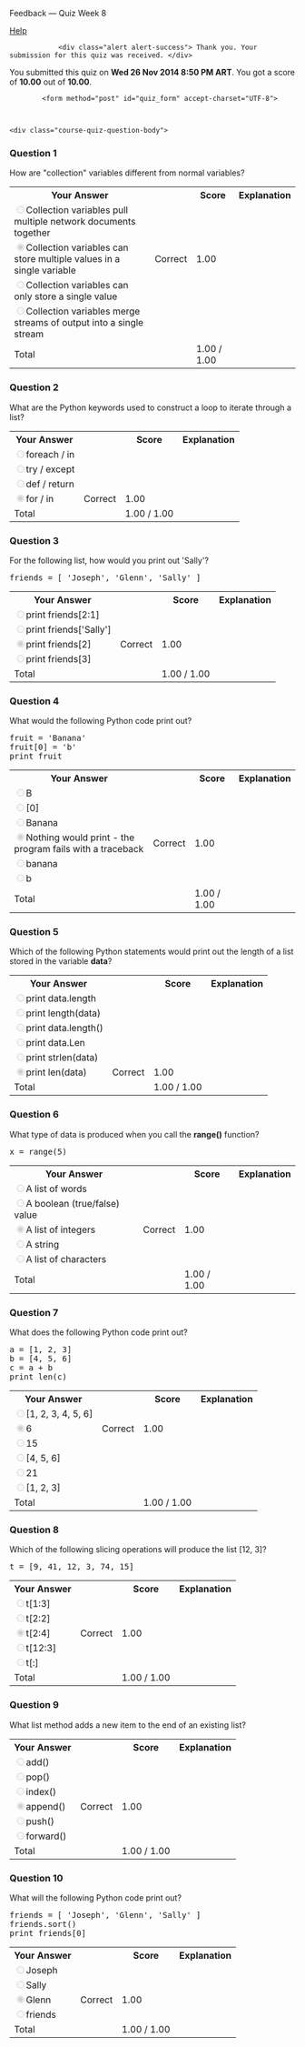 Feedback — Quiz Week 8  </span>
  
  <a class="coursera-reporter-link" title="Click here if you're experiencing technical problems or found errors in the course materials." target="_blank" href="https://class.coursera.org/pythonlearn-003/help/quizzes?url=https%3A%2F%2Fclass.coursera.org%2Fpythonlearn-003%2Fquiz%2Ffeedback%3Fsubmission_id%3D144620">
     Help
  </a>
</h2>


<a data-coursera-admin-helpwidget-link="" rel="help" href="https://class.coursera.org/mooc/help/quiz" title="Quiz documentation" style="display:none;">Learn more</a>




                <div class="alert alert-success"> Thank you. Your submission for this quiz was received. </div>
    


<p class="course-quiz-feedback"> You submitted this quiz on <strong>Wed 26 Nov 2014  8:50 PM ART</strong>. You got a score of <strong>10.00</strong> out of <strong>10.00</strong>. </p>


            <form method="post" id="quiz_form" accept-charset="UTF-8">
    
    
    
    <div class="course-quiz-question-body">
<h3 class="course-quiz-question-number">Question 1</h3>
<div dir="auto" class="course-quiz-question-text">How are "collection" variables different from normal variables?</div>
<div dir="auto" class="course-quiz-options"></div>
<table class="table">
<tbody><tr>
<th>Your Answer</th>
<th></th>
<th>Score</th>
<th>Explanation</th>
</tr>
<tr data-randomizable-option="data-randomizable-option">
<td class="course-quiz-student-answer" dir="auto">
<input dir="auto" class="course-quiz-input" name="answer[f4817ce9c0cfc0a03cc9a3816d7d9f15][]" id="gensym_548af2397ad03" value="6ec9480b31b7380d49e8dd6f0d1eb502" disabled="" type="radio">Collection variables pull multiple network documents together</td>
<td></td>
<td></td>
<td></td>
</tr>
<tr data-randomizable-option="data-randomizable-option">
<td class="course-quiz-student-answer" dir="auto">
<input dir="auto" class="course-quiz-input" name="answer[f4817ce9c0cfc0a03cc9a3816d7d9f15][]" id="gensym_548af2397b2b6" value="2f7a3928c0c6165150296e9ea11f9990" checked="" disabled="" type="radio">Collection variables can store multiple values in a single variable</td>
<td><span class="course-quiz-answer-correct" title="Correct" alt="Correct"><span class="icon-ok" alt="Correct"><span class="accessible-text-for-reader">Correct</span></span></span></td>
<td>1.00</td>
<td></td>
</tr>
<tr data-randomizable-option="data-randomizable-option">
<td class="course-quiz-student-answer" dir="auto">
<input dir="auto" class="course-quiz-input" name="answer[f4817ce9c0cfc0a03cc9a3816d7d9f15][]" id="gensym_548af2397baff" value="e5dea042a0986074bc99a6ac1ef602a3" disabled="" type="radio">Collection variables can only store a single value</td>
<td></td>
<td></td>
<td></td>
</tr>
<tr data-randomizable-option="data-randomizable-option">
<td class="course-quiz-student-answer" dir="auto">
<input dir="auto" class="course-quiz-input" name="answer[f4817ce9c0cfc0a03cc9a3816d7d9f15][]" id="gensym_548af2397c023" value="a91712eb8eb83e439f3591890629949e" disabled="" type="radio">Collection variables merge streams of output into a single stream</td>
<td></td>
<td></td>
<td></td>
</tr>
<tr>
<td>Total</td>
<td></td>
<td>1.00 / 1.00</td>
<td></td>
</tr>
</tbody></table>
</div><div class="course-quiz-question-body">
<h3 class="course-quiz-question-number">Question 2</h3>
<div dir="auto" class="course-quiz-question-text">What are the Python keywords used to construct a loop to iterate through a list?</div>
<div dir="auto" class="course-quiz-options"></div>
<table class="table">
<tbody><tr>
<th>Your Answer</th>
<th></th>
<th>Score</th>
<th>Explanation</th>
</tr>
<tr data-randomizable-option="data-randomizable-option">
<td class="course-quiz-student-answer" dir="auto">
<input dir="auto" class="course-quiz-input" name="answer[a3422c193dfac7b451122a95c47575d2][]" id="gensym_548af2397e2fe" value="89103f58c41ce5c43bc0abe4821d61aa" disabled="" type="radio">foreach / in</td>
<td></td>
<td></td>
<td></td>
</tr>
<tr data-randomizable-option="data-randomizable-option">
<td class="course-quiz-student-answer" dir="auto">
<input dir="auto" class="course-quiz-input" name="answer[a3422c193dfac7b451122a95c47575d2][]" id="gensym_548af2397e85e" value="d7efb973ab4c5dd42ac7410987c51e94" disabled="" type="radio">try / except</td>
<td></td>
<td></td>
<td></td>
</tr>
<tr data-randomizable-option="data-randomizable-option">
<td class="course-quiz-student-answer" dir="auto">
<input dir="auto" class="course-quiz-input" name="answer[a3422c193dfac7b451122a95c47575d2][]" id="gensym_548af2397ed9a" value="1d52f5381882151efbd952dc20bf092c" disabled="" type="radio">def / return</td>
<td></td>
<td></td>
<td></td>
</tr>
<tr data-randomizable-option="data-randomizable-option">
<td class="course-quiz-student-answer" dir="auto">
<input dir="auto" class="course-quiz-input" name="answer[a3422c193dfac7b451122a95c47575d2][]" id="gensym_548af2397f29f" value="fe36486496fd9a549a94fc8cfbe6ed95" checked="" disabled="" type="radio">for / in</td>
<td><span class="course-quiz-answer-correct" title="Correct" alt="Correct"><span class="icon-ok" alt="Correct"><span class="accessible-text-for-reader">Correct</span></span></span></td>
<td>1.00</td>
<td></td>
</tr>
<tr>
<td>Total</td>
<td></td>
<td>1.00 / 1.00</td>
<td></td>
</tr>
</tbody></table>
</div><div class="course-quiz-question-body">
<h3 class="course-quiz-question-number">Question 3</h3>
<div dir="auto" class="course-quiz-question-text">For the following list, how would you print out 'Sally'?
<pre>friends = [ 'Joseph', 'Glenn', 'Sally' ]
</pre>
</div>
<div dir="auto" class="course-quiz-options"></div>
<table class="table">
<tbody><tr>
<th>Your Answer</th>
<th></th>
<th>Score</th>
<th>Explanation</th>
</tr>
<tr data-randomizable-option="data-randomizable-option">
<td class="course-quiz-student-answer" dir="auto">
<input dir="auto" class="course-quiz-input" name="answer[608a64390980b175d7bf1ece0764a60b][]" id="gensym_548af23981a93" value="df38de16dc5e591e3ecebda1066ebfc1" disabled="" type="radio">print friends[2:1]</td>
<td></td>
<td></td>
<td></td>
</tr>
<tr data-randomizable-option="data-randomizable-option">
<td class="course-quiz-student-answer" dir="auto">
<input dir="auto" class="course-quiz-input" name="answer[608a64390980b175d7bf1ece0764a60b][]" id="gensym_548af239822cc" value="d455d0b03b1f859f4d437e70ed3df448" disabled="" type="radio">print friends['Sally']</td>
<td></td>
<td></td>
<td></td>
</tr>
<tr data-randomizable-option="data-randomizable-option">
<td class="course-quiz-student-answer" dir="auto">
<input dir="auto" class="course-quiz-input" name="answer[608a64390980b175d7bf1ece0764a60b][]" id="gensym_548af23982b22" value="820fcdb9390e5f04438b30e0fb52697f" checked="" disabled="" type="radio">print friends[2]</td>
<td><span class="course-quiz-answer-correct" title="Correct" alt="Correct"><span class="icon-ok" alt="Correct"><span class="accessible-text-for-reader">Correct</span></span></span></td>
<td>1.00</td>
<td></td>
</tr>
<tr data-randomizable-option="data-randomizable-option">
<td class="course-quiz-student-answer" dir="auto">
<input dir="auto" class="course-quiz-input" name="answer[608a64390980b175d7bf1ece0764a60b][]" id="gensym_548af23983569" value="145dd807ce72f24e4f454d4cca6581f7" disabled="" type="radio">print friends[3]</td>
<td></td>
<td></td>
<td></td>
</tr>
<tr>
<td>Total</td>
<td></td>
<td>1.00 / 1.00</td>
<td></td>
</tr>
</tbody></table>
</div><div class="course-quiz-question-body">
<h3 class="course-quiz-question-number">Question 4</h3>
<div dir="auto" class="course-quiz-question-text">What would the following Python code print out?
<pre>fruit = 'Banana'
fruit[0] = 'b'
print fruit
</pre>
</div>
<div dir="auto" class="course-quiz-options"></div>
<table class="table">
<tbody><tr>
<th>Your Answer</th>
<th></th>
<th>Score</th>
<th>Explanation</th>
</tr>
<tr data-randomizable-option="data-randomizable-option">
<td class="course-quiz-student-answer" dir="auto">
<input dir="auto" class="course-quiz-input" name="answer[5e2d935f3b176b5509b37fe9975c3b11][]" id="gensym_548af23985e1f" value="4a377607398a34ca78988bb0e0ccc0cd" disabled="" type="radio">B</td>
<td></td>
<td></td>
<td></td>
</tr>
<tr data-randomizable-option="data-randomizable-option">
<td class="course-quiz-student-answer" dir="auto">
<input dir="auto" class="course-quiz-input" name="answer[5e2d935f3b176b5509b37fe9975c3b11][]" id="gensym_548af2398648d" value="0569d5196d3d1b2ecaa26dc1ac9c3994" disabled="" type="radio">[0]</td>
<td></td>
<td></td>
<td></td>
</tr>
<tr data-randomizable-option="data-randomizable-option">
<td class="course-quiz-student-answer" dir="auto">
<input dir="auto" class="course-quiz-input" name="answer[5e2d935f3b176b5509b37fe9975c3b11][]" id="gensym_548af239869b2" value="b80ba92167f3528769f0e534786876d4" disabled="" type="radio">Banana</td>
<td></td>
<td></td>
<td></td>
</tr>
<tr data-randomizable-option="data-randomizable-option">
<td class="course-quiz-student-answer" dir="auto">
<input dir="auto" class="course-quiz-input" name="answer[5e2d935f3b176b5509b37fe9975c3b11][]" id="gensym_548af23986f00" value="02cfc826f962a34bb4f79db457ea497e" checked="" disabled="" type="radio">Nothing would print - the program fails with a traceback</td>
<td><span class="course-quiz-answer-correct" title="Correct" alt="Correct"><span class="icon-ok" alt="Correct"><span class="accessible-text-for-reader">Correct</span></span></span></td>
<td>1.00</td>
<td></td>
</tr>
<tr data-randomizable-option="data-randomizable-option">
<td class="course-quiz-student-answer" dir="auto">
<input dir="auto" class="course-quiz-input" name="answer[5e2d935f3b176b5509b37fe9975c3b11][]" id="gensym_548af2398773d" value="9abdef24b74ac112fee82e458f91f66b" disabled="" type="radio">banana</td>
<td></td>
<td></td>
<td></td>
</tr>
<tr data-randomizable-option="data-randomizable-option">
<td class="course-quiz-student-answer" dir="auto">
<input dir="auto" class="course-quiz-input" name="answer[5e2d935f3b176b5509b37fe9975c3b11][]" id="gensym_548af23987c83" value="cf604294bc99ded6914e4fccaf94479b" disabled="" type="radio">b</td>
<td></td>
<td></td>
<td></td>
</tr>
<tr>
<td>Total</td>
<td></td>
<td>1.00 / 1.00</td>
<td></td>
</tr>
</tbody></table>
</div><div class="course-quiz-question-body">
<h3 class="course-quiz-question-number">Question 5</h3>
<div dir="auto" class="course-quiz-question-text">Which of the following Python statements would print out the length of a list stored in the variable <b>data</b>?</div>
<div dir="auto" class="course-quiz-options"></div>
<table class="table">
<tbody><tr>
<th>Your Answer</th>
<th></th>
<th>Score</th>
<th>Explanation</th>
</tr>
<tr data-randomizable-option="data-randomizable-option">
<td class="course-quiz-student-answer" dir="auto">
<input dir="auto" class="course-quiz-input" name="answer[972accc242bc8d16820d3dab4276dc6f][]" id="gensym_548af2398a63c" value="9fafcb1acf587b5e8091e8629b5d6e95" disabled="" type="radio">print data.length</td>
<td></td>
<td></td>
<td></td>
</tr>
<tr data-randomizable-option="data-randomizable-option">
<td class="course-quiz-student-answer" dir="auto">
<input dir="auto" class="course-quiz-input" name="answer[972accc242bc8d16820d3dab4276dc6f][]" id="gensym_548af2398abdb" value="65eed0e0aad4d064e5a5931acf72f809" disabled="" type="radio">print length(data)</td>
<td></td>
<td></td>
<td></td>
</tr>
<tr data-randomizable-option="data-randomizable-option">
<td class="course-quiz-student-answer" dir="auto">
<input dir="auto" class="course-quiz-input" name="answer[972accc242bc8d16820d3dab4276dc6f][]" id="gensym_548af2398b125" value="47d3e0b91a906bddf355101980cb475f" disabled="" type="radio">print data.length()</td>
<td></td>
<td></td>
<td></td>
</tr>
<tr data-randomizable-option="data-randomizable-option">
<td class="course-quiz-student-answer" dir="auto">
<input dir="auto" class="course-quiz-input" name="answer[972accc242bc8d16820d3dab4276dc6f][]" id="gensym_548af2398b63f" value="a17149ad934eba532f228cf2e7ec43ef" disabled="" type="radio">print data.Len</td>
<td></td>
<td></td>
<td></td>
</tr>
<tr data-randomizable-option="data-randomizable-option">
<td class="course-quiz-student-answer" dir="auto">
<input dir="auto" class="course-quiz-input" name="answer[972accc242bc8d16820d3dab4276dc6f][]" id="gensym_548af2398bb79" value="50c9ad9d760963941f7cc948b4ec3ddb" disabled="" type="radio">print strlen(data)</td>
<td></td>
<td></td>
<td></td>
</tr>
<tr data-randomizable-option="data-randomizable-option">
<td class="course-quiz-student-answer" dir="auto">
<input dir="auto" class="course-quiz-input" name="answer[972accc242bc8d16820d3dab4276dc6f][]" id="gensym_548af2398c2d3" value="911eed4f5e309183d8d3c4fcd15089b2" checked="" disabled="" type="radio">print len(data)</td>
<td><span class="course-quiz-answer-correct" title="Correct" alt="Correct"><span class="icon-ok" alt="Correct"><span class="accessible-text-for-reader">Correct</span></span></span></td>
<td>1.00</td>
<td></td>
</tr>
<tr>
<td>Total</td>
<td></td>
<td>1.00 / 1.00</td>
<td></td>
</tr>
</tbody></table>
</div><div class="course-quiz-question-body">
<h3 class="course-quiz-question-number">Question 6</h3>
<div dir="auto" class="course-quiz-question-text">What type of data is produced when you call the <b>range()</b> function?
<pre>x = range(5)
</pre>
</div>
<div dir="auto" class="course-quiz-options"></div>
<table class="table">
<tbody><tr>
<th>Your Answer</th>
<th></th>
<th>Score</th>
<th>Explanation</th>
</tr>
<tr data-randomizable-option="data-randomizable-option">
<td class="course-quiz-student-answer" dir="auto">
<input dir="auto" class="course-quiz-input" name="answer[64e84de1eeb6dda80a56894a3e7c15bc][]" id="gensym_548af2398ed92" value="f4f0bd541be3e3e88a5fd33e45d9eb73" disabled="" type="radio">A list of words</td>
<td></td>
<td></td>
<td></td>
</tr>
<tr data-randomizable-option="data-randomizable-option">
<td class="course-quiz-student-answer" dir="auto">
<input dir="auto" class="course-quiz-input" name="answer[64e84de1eeb6dda80a56894a3e7c15bc][]" id="gensym_548af2398f2ef" value="daa05c12742dd512138a07e67c2625a4" disabled="" type="radio">A boolean (true/false) value</td>
<td></td>
<td></td>
<td></td>
</tr>
<tr data-randomizable-option="data-randomizable-option">
<td class="course-quiz-student-answer" dir="auto">
<input dir="auto" class="course-quiz-input" name="answer[64e84de1eeb6dda80a56894a3e7c15bc][]" id="gensym_548af2398f836" value="dd6a17c820ab5d66d4bcfadaf1ab48bd" checked="" disabled="" type="radio">A list of integers</td>
<td><span class="course-quiz-answer-correct" title="Correct" alt="Correct"><span class="icon-ok" alt="Correct"><span class="accessible-text-for-reader">Correct</span></span></span></td>
<td>1.00</td>
<td></td>
</tr>
<tr data-randomizable-option="data-randomizable-option">
<td class="course-quiz-student-answer" dir="auto">
<input dir="auto" class="course-quiz-input" name="answer[64e84de1eeb6dda80a56894a3e7c15bc][]" id="gensym_548af2399014d" value="e2aa0bf92f94d88d02aeee91823e7fb4" disabled="" type="radio">A string</td>
<td></td>
<td></td>
<td></td>
</tr>
<tr data-randomizable-option="data-randomizable-option">
<td class="course-quiz-student-answer" dir="auto">
<input dir="auto" class="course-quiz-input" name="answer[64e84de1eeb6dda80a56894a3e7c15bc][]" id="gensym_548af23990675" value="28604d2d4397eaefb5f0ed74502bc09a" disabled="" type="radio">A list of characters</td>
<td></td>
<td></td>
<td></td>
</tr>
<tr>
<td>Total</td>
<td></td>
<td>1.00 / 1.00</td>
<td></td>
</tr>
</tbody></table>
</div><div class="course-quiz-question-body">
<h3 class="course-quiz-question-number">Question 7</h3>
<div dir="auto" class="course-quiz-question-text">What does the following Python code print out?
<pre>a = [1, 2, 3]
b = [4, 5, 6]
c = a + b
print len(c)
</pre>
</div>
<div dir="auto" class="course-quiz-options"></div>
<table class="table">
<tbody><tr>
<th>Your Answer</th>
<th></th>
<th>Score</th>
<th>Explanation</th>
</tr>
<tr data-randomizable-option="data-randomizable-option">
<td class="course-quiz-student-answer" dir="auto">
<input dir="auto" class="course-quiz-input" name="answer[41de7235e9458e80200cc085cbf80d18][]" id="gensym_548af23992b62" value="21232b95c68767ab0db6fffb7caf7570" disabled="" type="radio">[1, 2, 3, 4, 5, 6]</td>
<td></td>
<td></td>
<td></td>
</tr>
<tr data-randomizable-option="data-randomizable-option">
<td class="course-quiz-student-answer" dir="auto">
<input dir="auto" class="course-quiz-input" name="answer[41de7235e9458e80200cc085cbf80d18][]" id="gensym_548af239930bd" value="1ef3b4cbaed51a7e933558e05baafbd5" checked="" disabled="" type="radio">6</td>
<td><span class="course-quiz-answer-correct" title="Correct" alt="Correct"><span class="icon-ok" alt="Correct"><span class="accessible-text-for-reader">Correct</span></span></span></td>
<td>1.00</td>
<td></td>
</tr>
<tr data-randomizable-option="data-randomizable-option">
<td class="course-quiz-student-answer" dir="auto">
<input dir="auto" class="course-quiz-input" name="answer[41de7235e9458e80200cc085cbf80d18][]" id="gensym_548af23993968" value="c4c98838fa340b45b08401ed0339b03c" disabled="" type="radio">15</td>
<td></td>
<td></td>
<td></td>
</tr>
<tr data-randomizable-option="data-randomizable-option">
<td class="course-quiz-student-answer" dir="auto">
<input dir="auto" class="course-quiz-input" name="answer[41de7235e9458e80200cc085cbf80d18][]" id="gensym_548af23993ea3" value="0c522bedad2dd4600ca9f442d43f1a88" disabled="" type="radio">[4, 5, 6]</td>
<td></td>
<td></td>
<td></td>
</tr>
<tr data-randomizable-option="data-randomizable-option">
<td class="course-quiz-student-answer" dir="auto">
<input dir="auto" class="course-quiz-input" name="answer[41de7235e9458e80200cc085cbf80d18][]" id="gensym_548af23994451" value="082f3c47dde11ab9a12b343439034075" disabled="" type="radio">21</td>
<td></td>
<td></td>
<td></td>
</tr>
<tr data-randomizable-option="data-randomizable-option">
<td class="course-quiz-student-answer" dir="auto">
<input dir="auto" class="course-quiz-input" name="answer[41de7235e9458e80200cc085cbf80d18][]" id="gensym_548af23994970" value="70e98ac991826f4797e3c5992c593d9c" disabled="" type="radio">[1, 2, 3]</td>
<td></td>
<td></td>
<td></td>
</tr>
<tr>
<td>Total</td>
<td></td>
<td>1.00 / 1.00</td>
<td></td>
</tr>
</tbody></table>
</div><div class="course-quiz-question-body">
<h3 class="course-quiz-question-number">Question 8</h3>
<div dir="auto" class="course-quiz-question-text">Which of the following slicing operations will produce the list [12, 3]?
<pre>t = [9, 41, 12, 3, 74, 15]
</pre>
</div>
<div dir="auto" class="course-quiz-options"></div>
<table class="table">
<tbody><tr>
<th>Your Answer</th>
<th></th>
<th>Score</th>
<th>Explanation</th>
</tr>
<tr data-randomizable-option="data-randomizable-option">
<td class="course-quiz-student-answer" dir="auto">
<input dir="auto" class="course-quiz-input" name="answer[a1eb78732e5c60d6f89657f988c2c359][]" id="gensym_548af23996eef" value="488cb9ed5154a63c92ba1a981c551885" disabled="" type="radio">t[1:3]</td>
<td></td>
<td></td>
<td></td>
</tr>
<tr data-randomizable-option="data-randomizable-option">
<td class="course-quiz-student-answer" dir="auto">
<input dir="auto" class="course-quiz-input" name="answer[a1eb78732e5c60d6f89657f988c2c359][]" id="gensym_548af23997449" value="3641096db191bc427f17aeadcd298a1e" disabled="" type="radio">t[2:2]</td>
<td></td>
<td></td>
<td></td>
</tr>
<tr data-randomizable-option="data-randomizable-option">
<td class="course-quiz-student-answer" dir="auto">
<input dir="auto" class="course-quiz-input" name="answer[a1eb78732e5c60d6f89657f988c2c359][]" id="gensym_548af23997d8e" value="017fb3c2152de9d82e19f008f1a9f955" checked="" disabled="" type="radio">t[2:4]</td>
<td><span class="course-quiz-answer-correct" title="Correct" alt="Correct"><span class="icon-ok" alt="Correct"><span class="accessible-text-for-reader">Correct</span></span></span></td>
<td>1.00</td>
<td></td>
</tr>
<tr data-randomizable-option="data-randomizable-option">
<td class="course-quiz-student-answer" dir="auto">
<input dir="auto" class="course-quiz-input" name="answer[a1eb78732e5c60d6f89657f988c2c359][]" id="gensym_548af23998c43" value="d84b7bcd618a0eebfa6471887239cf2d" disabled="" type="radio">t[12:3]</td>
<td></td>
<td></td>
<td></td>
</tr>
<tr data-randomizable-option="data-randomizable-option">
<td class="course-quiz-student-answer" dir="auto">
<input dir="auto" class="course-quiz-input" name="answer[a1eb78732e5c60d6f89657f988c2c359][]" id="gensym_548af239994ca" value="4fe798b17778fa2c137cc942771e2f3f" disabled="" type="radio">t[:]</td>
<td></td>
<td></td>
<td></td>
</tr>
<tr>
<td>Total</td>
<td></td>
<td>1.00 / 1.00</td>
<td></td>
</tr>
</tbody></table>
</div><div class="course-quiz-question-body">
<h3 class="course-quiz-question-number">Question 9</h3>
<div dir="auto" class="course-quiz-question-text">What list method adds a new item to the end of an existing list?</div>
<div dir="auto" class="course-quiz-options"></div>
<table class="table">
<tbody><tr>
<th>Your Answer</th>
<th></th>
<th>Score</th>
<th>Explanation</th>
</tr>
<tr data-randomizable-option="data-randomizable-option">
<td class="course-quiz-student-answer" dir="auto">
<input dir="auto" class="course-quiz-input" name="answer[e425d29b459feb5ac0382ac0d165358a][]" id="gensym_548af2399d015" value="c36f3a7b399eb9d46b987c178f94955e" disabled="" type="radio">add()</td>
<td></td>
<td></td>
<td></td>
</tr>
<tr data-randomizable-option="data-randomizable-option">
<td class="course-quiz-student-answer" dir="auto">
<input dir="auto" class="course-quiz-input" name="answer[e425d29b459feb5ac0382ac0d165358a][]" id="gensym_548af2399d779" value="c404401f61f3a00ae2dfcfa5591f207a" disabled="" type="radio">pop()</td>
<td></td>
<td></td>
<td></td>
</tr>
<tr data-randomizable-option="data-randomizable-option">
<td class="course-quiz-student-answer" dir="auto">
<input dir="auto" class="course-quiz-input" name="answer[e425d29b459feb5ac0382ac0d165358a][]" id="gensym_548af2399dcdf" value="2ef23e6aab820c948a0821e79b054ad5" disabled="" type="radio">index()</td>
<td></td>
<td></td>
<td></td>
</tr>
<tr data-randomizable-option="data-randomizable-option">
<td class="course-quiz-student-answer" dir="auto">
<input dir="auto" class="course-quiz-input" name="answer[e425d29b459feb5ac0382ac0d165358a][]" id="gensym_548af2399e2a8" value="a044555bd3191e75d900c894227e280f" checked="" disabled="" type="radio">append()</td>
<td><span class="course-quiz-answer-correct" title="Correct" alt="Correct"><span class="icon-ok" alt="Correct"><span class="accessible-text-for-reader">Correct</span></span></span></td>
<td>1.00</td>
<td></td>
</tr>
<tr data-randomizable-option="data-randomizable-option">
<td class="course-quiz-student-answer" dir="auto">
<input dir="auto" class="course-quiz-input" name="answer[e425d29b459feb5ac0382ac0d165358a][]" id="gensym_548af2399eb62" value="f8910ad02c2f2c8f61e0e7de79604cc2" disabled="" type="radio">push()</td>
<td></td>
<td></td>
<td></td>
</tr>
<tr data-randomizable-option="data-randomizable-option">
<td class="course-quiz-student-answer" dir="auto">
<input dir="auto" class="course-quiz-input" name="answer[e425d29b459feb5ac0382ac0d165358a][]" id="gensym_548af2399f036" value="78cd6bd5e44996ac9a28fe4714b392cb" disabled="" type="radio">forward()</td>
<td></td>
<td></td>
<td></td>
</tr>
<tr>
<td>Total</td>
<td></td>
<td>1.00 / 1.00</td>
<td></td>
</tr>
</tbody></table>
</div><div class="course-quiz-question-body">
<h3 class="course-quiz-question-number">Question 10</h3>
<div dir="auto" class="course-quiz-question-text">What will the following Python code print out?
<pre>friends = [ 'Joseph', 'Glenn', 'Sally' ]
friends.sort()
print friends[0]
</pre>


</div>
<div dir="auto" class="course-quiz-options"></div>
<table class="table">
<tbody><tr>
<th>Your Answer</th>
<th></th>
<th>Score</th>
<th>Explanation</th>
</tr>
<tr data-randomizable-option="data-randomizable-option">
<td class="course-quiz-student-answer" dir="auto">
<input dir="auto" class="course-quiz-input" name="answer[1d01cc0bafe29b5332f69416e358af57][]" id="gensym_548af239a155c" value="fb120149273c9b5ca343b0b79b0d1545" disabled="" type="radio">Joseph</td>
<td></td>
<td></td>
<td></td>
</tr>
<tr data-randomizable-option="data-randomizable-option">
<td class="course-quiz-student-answer" dir="auto">
<input dir="auto" class="course-quiz-input" name="answer[1d01cc0bafe29b5332f69416e358af57][]" id="gensym_548af239a1b84" value="703e6aa965ea732ce1e68649cc1e44f8" disabled="" type="radio">Sally</td>
<td></td>
<td></td>
<td></td>
</tr>
<tr data-randomizable-option="data-randomizable-option">
<td class="course-quiz-student-answer" dir="auto">
<input dir="auto" class="course-quiz-input" name="answer[1d01cc0bafe29b5332f69416e358af57][]" id="gensym_548af239a2204" value="8d9496256c5bf7a3258237e0f64240fc" checked="" disabled="" type="radio">Glenn</td>
<td><span class="course-quiz-answer-correct" title="Correct" alt="Correct"><span class="icon-ok" alt="Correct"><span class="accessible-text-for-reader">Correct</span></span></span></td>
<td>1.00</td>
<td></td>
</tr>
<tr data-randomizable-option="data-randomizable-option">
<td class="course-quiz-student-answer" dir="auto">
<input dir="auto" class="course-quiz-input" name="answer[1d01cc0bafe29b5332f69416e358af57][]" id="gensym_548af239a2b88" value="6bf629a2a421d004586741a85fc7193c" disabled="" type="radio">friends</td>
<td></td>
<td></td>
<td></td>
</tr>
<tr>
<td>Total</td>
<td></td>
<td>1.00 / 1.00</td>
<td></td>
